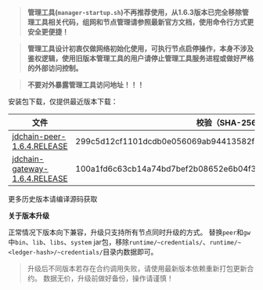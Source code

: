 > **管理工具(`manager-startup.sh`)不再推荐使用，从1.6.3版本已完全移除管理工具相关代码，组网和节点管理请参照最新官方文档，使用命令行方式更安全更便捷！**

> **管理工具设计初衷仅做网络初始化使用，可执行节点启停操作，本身不涉及鉴权逻辑，使用旧版本管理工具的用户请停止管理工具服务进程或做好严格的外部访问控制。**

> **不要对外暴露管理工具访问地址！！！**

安装包下载，仅提供最近版本下载：

| 文件                                                                                                                    | 校验（SHA-256）  | 更新时间       | 文件大小    |
|-----------------------------------------------------------------------------------------------------------------------| ----  |------------|---------|
| [jdchain-peer-1.6.4.RELEASE](https://jdchain.s3.cn-north-1.jdcloud-oss.com/jdchain-peer-1.6.4.RELEASE.zip)       | 299c5d12cf1101dcdb0e056069ab94413582f904464df425c0c2cb70ac75c018 | 2022/05/11 | 114.45M |
| [jdchain-gateway-1.6.4.RELEASE](https://jdchain.s3.cn-north-1.jdcloud-oss.com/jdchain-gateway-1.6.4.RELEASE.zip) | 100a1fd6c63cb14a74bd7bef2b08652e6b04f3a17e6cd08dd3b10b2ff4dde02e | 2022/05/11 | 114.22M |

更多历史版本请编译源码获取

**关于版本升级**

正常情况下版本向下兼容，升级只支持所有节点同时升级的方式。
替换`peer`和`gw`中`bin`、`lib`、`libs`、`system` jar包，移除`runtime/~credentials/`、`runtime/~<ledger-hash>/~credentials/`目录内数据即可。

> 升级后不同版本若存在合约调用失败，请使用最新版本依赖重新打包更新合约。
> 数据无价，升级前做好备份，操作请谨慎！
